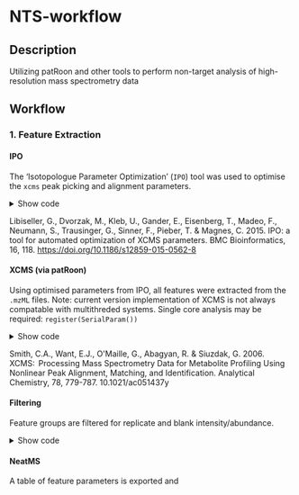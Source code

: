 # NTS-workflow

## Description
Utilizing patRoon and other tools to perform non-target analysis of high-resolution mass spectrometry data

## Workflow

### 1. Feature Extraction

#### IPO

The ‘Isotopologue Parameter Optimization’ (`IPO`) tool was used to optimise the `xcms` peak picking and alignment parameters.

<details>
  <summary>Show code</summary>

```
if (!require("BiocManager", quietly = TRUE))
    install.packages("BiocManager")

BiocManager::install("IPO")

# Get Default XCMS Parameters
peakpickingParameters <- getDefaultXcmsSetStartingParams('centWave')

# Set New Optimisation Parameters
peakpickingParameters$min_peakwidth <- c(6, 18)
peakpickingParameters$max_peakwidth <- c(30, 90)
peakpickingParameters$ppm <- c(5,40)
peakpickingParameters$mzdiff <- c(-0.01, -0.001)
peakpickingParameters$snthresh <- c(3, 17)
peakpickingParameters$noise <- c(0, 5000)

# Run Experiments
time.xcmsSet <- system.time({ # measuring time
  resultPeakpicking <- 
    optimizeXcmsSet(files = datafiles[1:6], 
                    params = peakpickingParameters, 
                    nSlaves = 1, 
                    subdir = NULL,
                    plot = TRUE)
})

# Show/Save Results
resultPeakpicking$best_settings$result
optimizedXcmsSetObject <- resultPeakpicking$best_settings$xset

# Retention Time / Alignment Optimisation
retcorGroupParameters <- getDefaultRetGroupStartingParams()
retcorGroupParameters$profStep <- 1
retcorGroupParameters$gapExtend <- 2.7

time.RetGroup <- system.time({ # measuring time
  resultRetcorGroup <-
    optimizeRetGroup(xset = optimizedXcmsSetObject, 
                     params = retcorGroupParameters, 
                     nSlaves = 1, 
                     subdir = NULL,
                     plot = TRUE)
})

# Display All Optimisation Settings
writeRScript(resultPeakpicking$best_settings$parameters, 
             resultRetcorGroup$best_settings)
```

</details>

Libiseller, G., Dvorzak, M., Kleb, U., Gander, E., Eisenberg, T., Madeo, F., Neumann, S., Trausinger, G., Sinner, F., Pieber, T. & Magnes, C. 2015. IPO: a tool for automated optimization of XCMS parameters. BMC Bioinformatics, 16, 118. https://doi.org/10.1186/s12859-015-0562-8

#### XCMS (via patRoon)

Using optimised parameters from IPO, all features were extracted from the `.mzML` files. Note: current version implementation of XCMS is not always compatable with multithreded systems. Single core analysis may be required: `register(SerialParam())`

<details>
  <summary>Show code</summary>

```
# Extract all features
fList <- patRoon::findFeatures(
  anaInfo,
  "xcms3",
  param = xcms::CentWaveParam(
    ppm = 18.5,
    mzdiff = -0.0145,
    prefilter = c(3, 100),
    snthresh = 4.4,
    peakwidth = c(9, 76),
    noise = 7500
  )
)

# Perform feature alignment
fGroups <-
  groupFeatures(
    fList,
    "xcms3",
    rtalign = TRUE,
    loadRawData = TRUE,
    groupParam = xcms::PeakDensityParam(
      sampleGroups = anaInfo$group,
      minFraction = 0,
      minSamples = 1,
      bw = 0.87999
    ),
    retAlignParam = xcms::ObiwarpParam(
      gapInit = 0.8416,
      gapExtend = 2.7,
      factorDiag = 2,
      factorGap = 1,
      response = 1,
      centerSample = 3
    )
  )
```

</details>

Smith, C.A., Want, E.J., O'Maille, G., Abagyan, R. & Siuzdak, G. 2006. XCMS:  Processing Mass Spectrometry Data for Metabolite Profiling Using Nonlinear Peak Alignment, Matching, and Identification. Analytical Chemistry, 78, 779-787. 10.1021/ac051437y

#### Filtering

Feature groups are filtered for replicate and blank intensity/abundance.

<details>
  <summary>Show code</summary>

```
fGroups <-
  patRoon::filter(
    fGroups,
    relMinReplicateAbundance = 1,
    maxReplicateIntRSD = 0.50,
    blankThreshold = 3,
    removeBlanks = TRUE
  )
  ```

</details>

#### NeatMS

A table of feature parameters is exported and 
